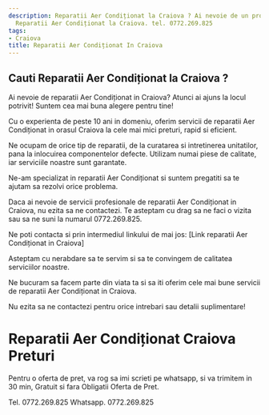 ```yaml
---
description: Reparatii Aer Condiționat la Craiova ? Ai nevoie de un profesionist in
  Reparatii Aer Condiționat la Craiova. tel. 0772.269.825
tags:
- Craiova
title: Reparatii Aer Condiționat In Craiova
---
```



## Cauti Reparatii Aer Condiționat la Craiova ?

Ai nevoie de reparatii Aer Condiționat in Craiova? Atunci ai ajuns la locul potrivit! Suntem cea mai buna alegere pentru tine! 

Cu o experienta de peste 10 ani in domeniu, oferim servicii de reparatii Aer Condiționat in orasul Craiova la cele mai mici preturi, rapid si eficient. 

Ne ocupam de orice tip de reparatii, de la curatarea si intretinerea unitatilor, pana la inlocuirea componentelor defecte. Utilizam numai piese de calitate, iar serviciile noastre sunt garantate.

Ne-am specializat in reparatii Aer Condiționat si suntem pregatiti sa te ajutam sa rezolvi orice problema. 

Daca ai nevoie de servicii profesionale de reparatii Aer Condiționat in Craiova, nu ezita sa ne contactezi. Te asteptam cu drag sa ne faci o vizita sau sa ne suni la numarul 0772.269.825. 

Ne poti contacta si prin intermediul linkului de mai jos: [Link reparatii Aer Condiționat in Craiova] 

Asteptam cu nerabdare sa te servim si sa te convingem de calitatea serviciilor noastre. 

Ne bucuram sa facem parte din viata ta si sa iti oferim cele mai bune servicii de reparatii Aer Condiționat in Craiova. 

Nu ezita sa ne contactezi pentru orice intrebari sau detalii suplimentare!

# Reparatii Aer Condiționat Craiova Preturi
Pentru o oferta de pret, va rog sa imi scrieti pe whatsapp, si va trimitem in 30 min, Gratuit si fara Obligatii Oferta de Pret.

Tel. 0772.269.825
Whatsapp. 0772.269.825